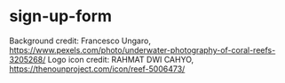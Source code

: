 # sign-up-form

Background credit: Francesco Ungaro, https://www.pexels.com/photo/underwater-photography-of-coral-reefs-3205268/
Logo icon credit: RAHMAT DWI CAHYO, https://thenounproject.com/icon/reef-5006473/
